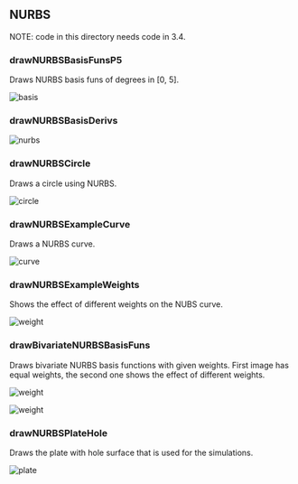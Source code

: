 ## NURBS
NOTE: code in this directory needs code in 3.4.

### drawNURBSBasisFunsP5
Draws NURBS basis funs of degrees in [0, 5].

![basis](nurbs_basis.svg.png)

### drawNURBSBasisDerivs

![nurbs](nurbs_basis_derivs.svg.png)

### drawNURBSCircle
Draws a circle using NURBS.

![circle](nurbs_circle.svg.png)

### drawNURBSExampleCurve
Draws a NURBS curve.

![curve](nurbs_curve_example.svg.png)

### drawNURBSExampleWeights
Shows the effect of different weights on the NUBS curve.

![weight](nurbs_curve_weight.svg.png)

### drawBivariateNURBSBasisFuns
Draws bivariate NURBS basis functions with given weights. First image has equal weights, the second one shows the effect of different weights.

![weight](nurbs_bivariate_basis.svg.png)

![weight](nurbs_bivariate_basis_weight.svg.png)

### drawNURBSPlateHole
Draws the plate with hole surface that is used for the simulations.

![plate](nurbs_plate.svg.png)